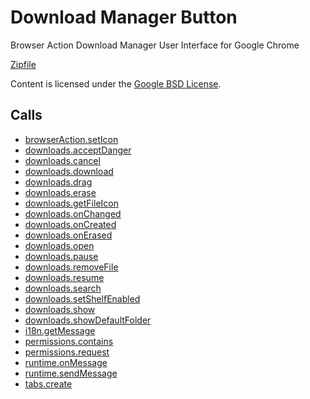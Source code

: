 
Download Manager Button
=======

Browser Action Download Manager User Interface for Google Chrome

[Zipfile](http://developer.chrome.com/extensions/examples/api/downloads/download_manager.zip)

Content is licensed under the [Google BSD License](https://developers.google.com/open-source/licenses/bsd).

Calls
-----

* [browserAction.setIcon](https://developer.chrome.com/extensions/browserAction#method-setIcon)
* [downloads.acceptDanger](https://developer.chrome.com/extensions/downloads#method-acceptDanger)
* [downloads.cancel](https://developer.chrome.com/extensions/downloads#method-cancel)
* [downloads.download](https://developer.chrome.com/extensions/downloads#method-download)
* [downloads.drag](https://developer.chrome.com/extensions/downloads#method-drag)
* [downloads.erase](https://developer.chrome.com/extensions/downloads#method-erase)
* [downloads.getFileIcon](https://developer.chrome.com/extensions/downloads#method-getFileIcon)
* [downloads.onChanged](https://developer.chrome.com/extensions/downloads#event-onChanged)
* [downloads.onCreated](https://developer.chrome.com/extensions/downloads#event-onCreated)
* [downloads.onErased](https://developer.chrome.com/extensions/downloads#event-onErased)
* [downloads.open](https://developer.chrome.com/extensions/downloads#method-open)
* [downloads.pause](https://developer.chrome.com/extensions/downloads#method-pause)
* [downloads.removeFile](https://developer.chrome.com/extensions/downloads#method-removeFile)
* [downloads.resume](https://developer.chrome.com/extensions/downloads#method-resume)
* [downloads.search](https://developer.chrome.com/extensions/downloads#method-search)
* [downloads.setShelfEnabled](https://developer.chrome.com/extensions/downloads#method-setShelfEnabled)
* [downloads.show](https://developer.chrome.com/extensions/downloads#method-show)
* [downloads.showDefaultFolder](https://developer.chrome.com/extensions/downloads#method-showDefaultFolder)
* [i18n.getMessage](https://developer.chrome.com/extensions/i18n#method-getMessage)
* [permissions.contains](https://developer.chrome.com/extensions/permissions#method-contains)
* [permissions.request](https://developer.chrome.com/extensions/permissions#method-request)
* [runtime.onMessage](https://developer.chrome.com/extensions/runtime#event-onMessage)
* [runtime.sendMessage](https://developer.chrome.com/extensions/runtime#method-sendMessage)
* [tabs.create](https://developer.chrome.com/extensions/tabs#method-create)